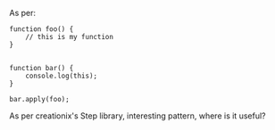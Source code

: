 

As per:


    function foo() {
        // this is my function
    }
    
    
    function bar() {
        console.log(this);
    }
    
    bar.apply(foo);​
    
As per creationix's Step library, interesting pattern, where is it useful?